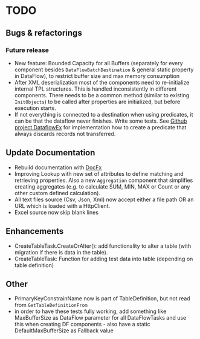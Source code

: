 # TODO

## Bugs & refactorings

### Future release
- New feature: Bounded Capacity for all Buffers (separately for every component besides `DataFlowBatchDestination` & general static property in DataFlow), to restrict buffer size and max memory consumption
- After XML deserialization most of the components need to re-initialize internal TPL structures. This is handled inconsistently in different components. There needs to be a common method (similar to existing `InitObjects`) to be called after properties are initialized, but before execution starts.
- If not everything is connected to a destination when using predicates, it can be that the dataflow never finishes. Write some tests. See [Github project DataflowEx](https://github.com/gridsum/DataflowEx) for implementation how to create a predicate that always discards records not transferred.

## Update Documentation

- Rebuild documentation with [DocFx](https://github.com/dotnet/docfx)
- Improving Lookup with new set of attributes to define matching and retrieving properties. Also a new `Aggregation` component that simplifies creating aggregates (e.g. to calculate SUM, MIN, MAX or Count or any other custom defined calculation).
- All text files source (Csv, Json, Xml) now accept either a file path OR an URL which is loaded with a HttpClient.
- Excel source now skip blank lines

## Enhancements

- CreateTableTask.CreateOrAlter(): add functionality to alter a table (with migration if there is data in the table).
- CreateTableTask: Function for adding test data into table (depending on table definition)

## Other
- PrimaryKeyConstrainName now is part of TableDefinition, but not read from `GetTableDefinitionFrom`
- in order to have these tests fully working, add something like MaxBufferSize as  DataFlow parameter for all DataFlowTasks and use this when creating DF components  - also have a static DefaultMaxBufferSize as Fallback value
